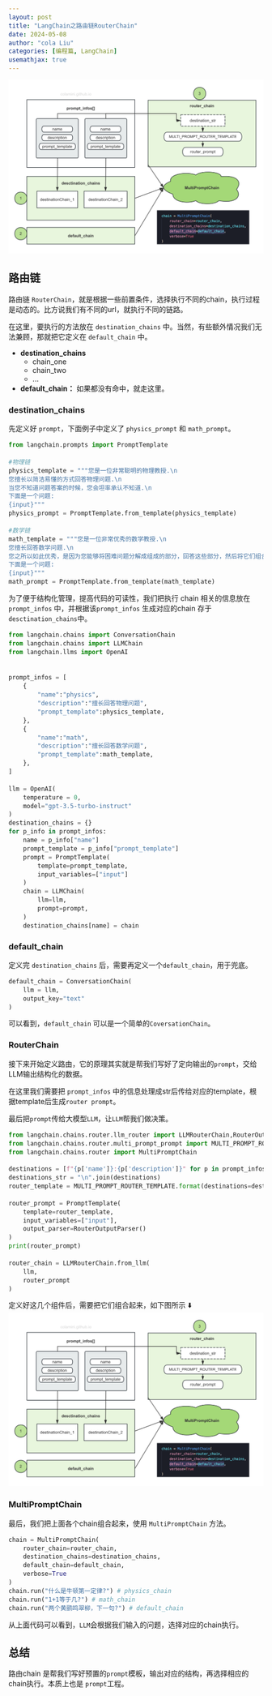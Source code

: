 ```yaml
---
layout: post
title: "LangChain之路由链RouterChain"
date: 2024-05-08
author: "cola Liu"
categories: [编程篇, LangChain]
usemathjax: true
---
```


<img src="/assets/imgs/ai/langchain/router-chain.png" />


## 路由链
路由链 `RouterChain`，就是根据一些前置条件，选择执行不同的chain，执行过程是动态的。比方说我们有不同的url，就执行不同的链路。

在这里，要执行的方法放在 `destination_chains` 中。当然，有些额外情况我们无法兼顾，那就把它定义在 `default_chain` 中。

- **destination_chains**
    - chain_one
    - chain_two
    - ...
- **default_chain：** 如果都没有命中，就走这里。


### destination_chains
先定义好 `prompt`，下面例子中定义了 `physics_prompt` 和 `math_prompt`。

```python
from langchain.prompts import PromptTemplate

#物理链
physics_template = """您是一位非常聪明的物理教授.\n
您擅长以简洁易懂的方式回答物理问题.\n
当您不知道问题答案的时候，您会坦率承认不知道.\n
下面是一个问题:
{input}"""
physics_prompt = PromptTemplate.from_template(physics_template)

#数学链
math_template = """您是一位非常优秀的数学教授.\n
您擅长回答数学问题.\n
您之所以如此优秀，是因为您能够将困难问题分解成组成的部分，回答这些部分，然后将它们组合起来，回答更广泛的问题.\n
下面是一个问题:
{input}"""
math_prompt = PromptTemplate.from_template(math_template)
```

为了便于结构化管理，提高代码的可读性，我们把执行 chain 相关的信息放在 `prompt_infos` 中，并根据该`prompt_infos` 生成对应的chain 存于 `desctination_chains`中。


```python
from langchain.chains import ConversationChain
from langchain.chains import LLMChain
from langchain.llms import OpenAI


prompt_infos = [
    {
        "name":"physics",
        "description":"擅长回答物理问题",
        "prompt_template":physics_template,
    },
    {
        "name":"math",
        "description":"擅长回答数学问题",
        "prompt_template":math_template,
    },
]

llm = OpenAI(
    temperature = 0,
    model="gpt-3.5-turbo-instruct"
)
destination_chains = {}
for p_info in prompt_infos:
    name = p_info["name"]
    prompt_template = p_info["prompt_template"]
    prompt = PromptTemplate(
        template=prompt_template,
        input_variables=["input"]
    )
    chain = LLMChain(
        llm=llm,
        prompt=prompt,
    )
    destination_chains[name] = chain

```

### default_chain
定义完 `destination_chains` 后，需要再定义一个`default_chain`，用于兜底。

```python
default_chain = ConversationChain(
    llm = llm,
    output_key="text"
)
```
可以看到，`default_chain` 可以是一个简单的`CoversationChain`。


### RouterChain

接下来开始定义路由，它的原理其实就是帮我们写好了定向输出的`prompt`，交给LLM输出结构化的数据。

在这里我们需要把 `prompt_infos` 中的信息处理成str后传给对应的template，根据template后生成`router prompt`。

最后把`prompt`传给大模型`LLM`，让`LLM`帮我们做决策。

```python
from langchain.chains.router.llm_router import LLMRouterChain,RouterOutputParser
from langchain.chains.router.multi_prompt_prompt import MULTI_PROMPT_ROUTER_TEMPLATE
from langchain.chains.router import MultiPromptChain

destinations = [f"{p['name']}:{p['description']}" for p in prompt_infos]
destinations_str = "\n".join(destinations)
router_template = MULTI_PROMPT_ROUTER_TEMPLATE.format(destinations=destinations_str)

router_prompt = PromptTemplate(
    template=router_template,
    input_variables=["input"],
    output_parser=RouterOutputParser()
)
print(router_prompt)

router_chain = LLMRouterChain.from_llm(
    llm,
    router_prompt
)
```

定义好这几个组件后，需要把它们组合起来，如下图所示 ⬇️
<img src="/assets/imgs/ai/langchain/router-chain.png" />

### MultiPromptChain
最后，我们把上面各个chain组合起来，使用 `MultiPromptChain` 方法。

```python
chain = MultiPromptChain(
    router_chain=router_chain,
    destination_chains=destination_chains,
    default_chain=default_chain,
    verbose=True
)
chain.run("什么是牛顿第一定律?") # physics_chain
chain.run("1+1等于几?") # math_chain
chain.run("两个黄鹂鸣翠柳，下一句?") # default_chain
```
从上面代码可以看到，`LLM`会根据我们输入的问题，选择对应的chain执行。


## 总结
路由chain 是帮我们写好预置的`prompt`模板，输出对应的结构，再选择相应的chain执行。本质上也是 `prompt`工程。